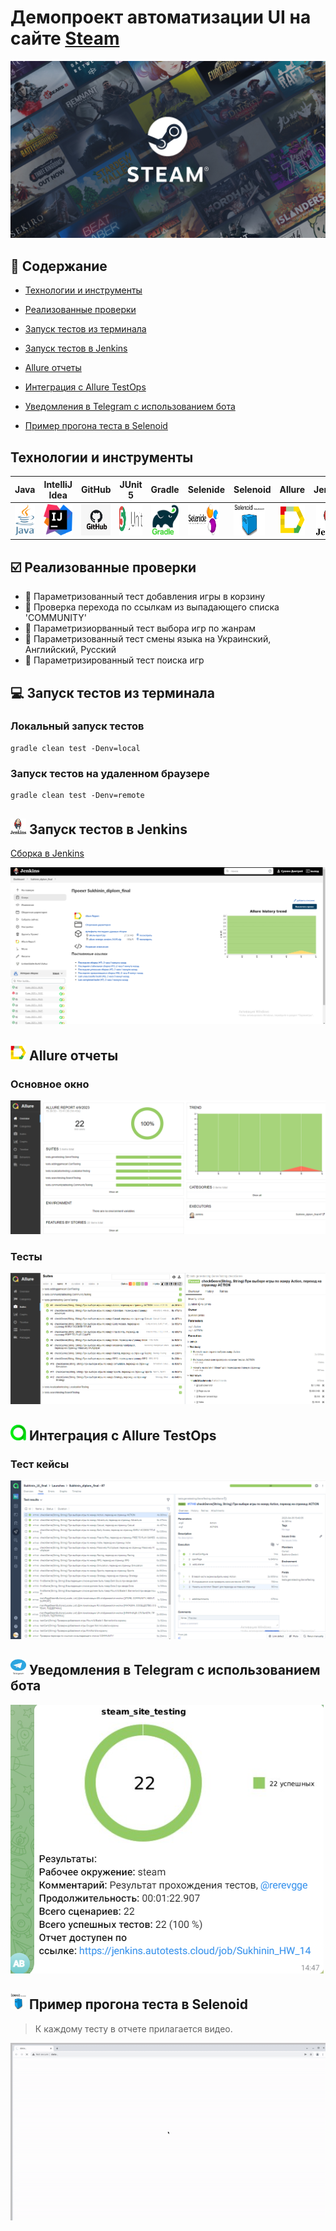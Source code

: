 <h1 >Демопроект автоматизации UI на сайте <a href="https://store.steampowered.com/ ">Steam</a></h1>

![Steam_logo](images/logo/steam.jpg)

## :bookmark_tabs: Содержание 

* <a href="#tools">Технологии и инструменты</a>

* <a href="#cases">Реализованные проверки</a>

* <a href="#console">Запуск тестов из терминала</a>

* <a href="#jenkins">Запуск тестов в Jenkins</a>

* <a href="#allure">Allure отчеты</a>

* <a href="#allure_testops">Интеграция с Allure TestOps</a>

* <a href="#telegram">Уведомления в Telegram с использованием бота</a>

* <a href="#video">Пример прогона теста в Selenoid</a>

<a id="tools"></a>
## Технологии и инструменты

| Java                                                                                                      | IntelliJ Idea                                                                                                               | GitHub                                                                                                     | JUnit 5                                                                                                           | Gradle                                                                                                     | Selenide                                                                                                         | Selenoid                                                                                                                  | Allure                                                                                                                             |                                                                                                            Jenkins | Allure TestOps                                                                                                             |
|:----------------------------------------------------------------------------------------------------------|-----------------------------------------------------------------------------------------------------------------------------|------------------------------------------------------------------------------------------------------------|-------------------------------------------------------------------------------------------------------------------|------------------------------------------------------------------------------------------------------------|------------------------------------------------------------------------------------------------------------------|---------------------------------------------------------------------------------------------------------------------------|------------------------------------------------------------------------------------------------------------------------------------|-------------------------------------------------------------------------------------------------------------------:|----------------------------------------------------------------------------------------------------------------------------|
| <a href="https://www.java.com/"><img src="images/logo/java.png" width="50" height="50"  alt="Java"/></a>  | <a id ="tech" href="https://www.jetbrains.com/idea/"><img src="images/logo/idea.png" width="50" height="50"  alt="IDEA"/></a>| <a href="https://github.com/"><img src="images/logo/github.png" width="50" height="50"  alt="Github"/></a> | <a href="https://junit.org/junit5/"><img src="images/logo/junit5.png" width="50" height="50"  alt="JUnit 5"/></a> | <a href="https://gradle.org/"><img src="images/logo/gradle.png" width="50" height="50"  alt="Gradle"/></a> | <a href="https://selenide.org/"><img src="images/logo/selenide.png" width="50" height="50"  alt="Selenide"/></a> | <a href="https://aerokube.com/selenoid/"><img src="images/logo/selenoid.png" width="50" height="50"  alt="Selenoid"/></a> | <a href="https://github.com/allure-framework"><img src="images/logo/allure.png" width="50" height="50"  alt="Allure"/></a> |  <a href="https://www.jenkins.io/"><img src="images/logo/jenkins.png" width="50" height="50"  alt="Jenkins"/></a>  | <a href="https://qameta.io/"><img src="images/logo/allure_testops.png" width="50" height="50"  alt="allure_testops"/></a>  |

<a id="cases"></a>
## :ballot_box_with_check: Реализованные проверки

- :small_blue_diamond: Параметризованный тест добавления игры в корзину 
- :small_blue_diamond: Проверка перехода по ссылкам из выпадающего списка 'COMMUNITY'
- :small_blue_diamond: Параметризиорванный тест выбора игр по жанрам 
- :small_blue_diamond: Параметризованный тест смены языка на Украинский, Английский, Русский
- :small_blue_diamond: Параметризированный тест поиска игр

<a id="console"></a>
## :computer: Запуск тестов из терминала
### Локальный запуск тестов

```
gradle clean test -Denv=local
```

### Запуск тестов на удаленном браузере

```
gradle clean test -Denv=remote
```

<a id="jenkins"></a>
## <img src="images/logo/jenkins.png" width="25" height="25"/></a> Запуск тестов в Jenkins

<a target="_blank" href="https://jenkins.autotests.cloud/job/Sukhinin_diplom_final/#">Сборка в Jenkins</a>
<p align="center">

<a href="https://jenkins.autotests.cloud/job/Sukhinin_diplom_final/#"><img src="images/screenshots/sborkaJenkins.png" alt="Jenkins"/></a>
</p>

<a id="allure"></a>
## <img src="images/logo/allure.png" width="25" height="25"/></a> Allure отчеты

### Основное окно

<p align="center">
<img title="Allure Overview Dashboard" src="images/screenshots/allureMain.png">
</p>

### Тесты

<p align="center">
<img title="Allure Tests" src="images/screenshots/exampleTest.png">
</p>

<a id="allure_testops"></a>
## <img src="images/logo/allure_testops.png" width="25" height="25"/></a> Интеграция с Allure TestOps

### Тест кейсы

<p align="center">
<img title="Allure TestOps Overview Dashboard" src="images/screenshots/allure_testops_case.png">
</p>

<a id="telegram"></a>
## <img src="images/logo/telegram.png" width="25" height="25"/></a> Уведомления в Telegram с использованием бота

<p >
<img title="telegram bot" src="images/screenshots/telegramAlert.png">
</p>

<a id="video"></a>
## <img src="images/logo/selenoid.png" width="25" height="25"/></a> Пример прогона теста в Selenoid

> К каждому тесту в отчете прилагается видео.
<p align="center">
  <img title="Selenoid Video" src="images/video/results.gif">
</p>
